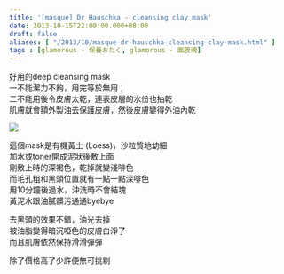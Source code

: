 ```yaml
---
title: '[masque] Dr Hauschka - cleansing clay mask'
date: 2013-10-15T22:00:00.000+08:00
draft: false
aliases: [ "/2013/10/masque-dr-hauschka-cleansing-clay-mask.html" ]
tags : [glamorous - 保養おたく, glamorous - 面膜魂]
---
```


好用的deep cleansing mask  
一不能潔力不夠，用完等於無用；  
二不能用後令皮膚太乾，連表皮層的水份也抽乾  
肌膚就會額外製油去保護皮膚，然後皮膚變得外油內乾  

![](/images/drhauschkaclay.jpg)

這個mask是有機黃土 (Loess)，沙粒質地幼細  
加水或toner開成泥狀後敷上面  
剛敷上時的深褐色，乾掉就變淺啡色  
而毛孔粗和黑頭位置就有一點一點深啡色  
用10分鐘後過水，沖洗時不會結塊  
黃泥水跟油膩髒污通通byebye  
  
去黑頭的效果不錯，油光去掉  
被油脂變得暗沉啞色的皮膚白淨了  
而且肌膚依然保持滑滑彈彈  
  
  
除了價格高了少許便無可挑剔
